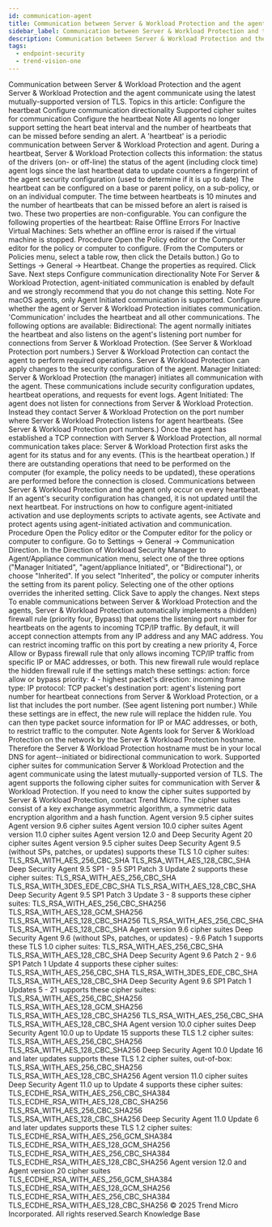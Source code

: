 ```yaml
---
id: communication-agent
title: Communication between Server & Workload Protection and the agent
sidebar_label: Communication between Server & Workload Protection and the agent
description: Communication between Server & Workload Protection and the agent
tags:
  - endpoint-security
  - trend-vision-one
---
```


 Communication between Server & Workload Protection and the agent Server & Workload Protection and the agent communicate using the latest mutually-supported version of TLS. Topics in this article: Configure the heartbeat Configure communication directionality Supported cipher suites for communication Configure the heartbeat Note All agents no longer support setting the heart beat interval and the number of heartbeats that can be missed before sending an alert. A 'heartbeat' is a periodic communication between Server & Workload Protection and agent. During a heartbeat, Server & Workload Protection collects this information: the status of the drivers (on- or off-line) the status of the agent (including clock time) agent logs since the last heartbeat data to update counters a fingerprint of the agent security configuration (used to determine if it is up to date) The heartbeat can be configured on a base or parent policy, on a sub-policy, or on an individual computer. The time between heartbeats is 10 minutes and the number of heartbeats that can be missed before an alert is raised is two. These two properties are non-configurable. You can configure the following properties of the heartbeat: Raise Offline Errors For Inactive Virtual Machines: Sets whether an offline error is raised if the virtual machine is stopped. Procedure Open the Policy editor or the Computer editor for the policy or computer to configure. (From the Computers or Policies menu, select a table row, then click the Details button.) Go to Settings → General → Heartbeat. Change the properties as required. Click Save. Next steps Configure communication directionality Note For Server & Workload Protection, agent-initiated communication is enabled by default and we strongly recommend that you do not change this setting. Note For macOS agents, only Agent Initiated communication is supported. Configure whether the agent or Server & Workload Protection initiates communication. 'Communication' includes the heartbeat and all other communications. The following options are available: Bidirectional: The agent normally initiates the heartbeat and also listens on the agent's listening port number for connections from Server & Workload Protection. (See Server & Workload Protection port numbers.) Server & Workload Protection can contact the agent to perform required operations. Server & Workload Protection can apply changes to the security configuration of the agent. Manager Initiated: Server & Workload Protection (the manager) initiates all communication with the agent. These communications include security configuration updates, heartbeat operations, and requests for event logs. Agent Initiated: The agent does not listen for connections from Server & Workload Protection. Instead they contact Server & Workload Protection on the port number where Server & Workload Protection listens for agent heartbeats. (See Server & Workload Protection port numbers.) Once the agent has established a TCP connection with Server & Workload Protection, all normal communication takes place: Server & Workload Protection first asks the agent for its status and for any events. (This is the heartbeat operation.) If there are outstanding operations that need to be performed on the computer (for example, the policy needs to be updated), these operations are performed before the connection is closed. Communications between Server & Workload Protection and the agent only occur on every heartbeat. If an agent's security configuration has changed, it is not updated until the next heartbeat. For instructions on how to configure agent-initiated activation and use deployments scripts to activate agents, see Activate and protect agents using agent-initiated activation and communication. Procedure Open the Policy editor or the Computer editor for the policy or computer to configure. Go to Settings → General → Communication Direction. In the Direction of Workload Security Manager to Agent/Appliance communication menu, select one of the three options ("Manager Initiated", "agent/appliance Initiated", or "Bidirectional"), or choose "Inherited". If you select "Inherited", the policy or computer inherits the setting from its parent policy. Selecting one of the other options overrides the inherited setting. Click Save to apply the changes. Next steps To enable communications between Server & Workload Protection and the agents, Server & Workload Protection automatically implements a (hidden) firewall rule (priority four, Bypass) that opens the listening port number for heartbeats on the agents to incoming TCP/IP traffic. By default, it will accept connection attempts from any IP address and any MAC address. You can restrict incoming traffic on this port by creating a new priority 4, Force Allow or Bypass firewall rule that only allows incoming TCP/IP traffic from specific IP or MAC addresses, or both. This new firewall rule would replace the hidden firewall rule if the settings match these settings: action: force allow or bypass priority: 4 - highest packet's direction: incoming frame type: IP protocol: TCP packet's destination port: agent's listening port number for heartbeat connections from Server & Workload Protection, or a list that includes the port number. (See agent listening port number.) While these settings are in effect, the new rule will replace the hidden rule. You can then type packet source information for IP or MAC addresses, or both, to restrict traffic to the computer. Note Agents look for Server & Workload Protection on the network by the Server & Workload Protection hostname. Therefore the Server & Workload Protection hostname must be in your local DNS for agent--initiated or bidirectional communication to work. Supported cipher suites for communication Server & Workload Protection and the agent communicate using the latest mutually-supported version of TLS. The agent supports the following cipher suites for communication with Server & Workload Protection. If you need to know the cipher suites supported by Server & Workload Protection, contact Trend Micro. The cipher suites consist of a key exchange asymmetric algorithm, a symmetric data encryption algorithm and a hash function. Agent version 9.5 cipher suites Agent version 9.6 cipher suites Agent version 10.0 cipher suites Agent version 11.0 cipher suites Agent version 12.0 and Deep Security Agent 20 cipher suites Agent version 9.5 cipher suites Deep Security Agent 9.5 (without SPs, patches, or updates) supports these TLS 1.0 cipher suites: TLS_RSA_WITH_AES_256_CBC_SHA TLS_RSA_WITH_AES_128_CBC_SHA Deep Security Agent 9.5 SP1 - 9.5 SP1 Patch 3 Update 2 supports these cipher suites: TLS_RSA_WITH_AES_256_CBC_SHA TLS_RSA_WITH_3DES_EDE_CBC_SHA TLS_RSA_WITH_AES_128_CBC_SHA Deep Security Agent 9.5 SP1 Patch 3 Update 3 - 8 supports these cipher suites: TLS_RSA_WITH_AES_256_CBC_SHA256 TLS_RSA_WITH_AES_128_GCM_SHA256 TLS_RSA_WITH_AES_128_CBC_SHA256 TLS_RSA_WITH_AES_256_CBC_SHA TLS_RSA_WITH_AES_128_CBC_SHA Agent version 9.6 cipher suites Deep Security Agent 9.6 (without SPs, patches, or updates) - 9.6 Patch 1 supports these TLS 1.0 cipher suites: TLS_RSA_WITH_AES_256_CBC_SHA TLS_RSA_WITH_AES_128_CBC_SHA Deep Security Agent 9.6 Patch 2 - 9.6 SP1 Patch 1 Update 4 supports these cipher suites: TLS_RSA_WITH_AES_256_CBC_SHA TLS_RSA_WITH_3DES_EDE_CBC_SHA TLS_RSA_WITH_AES_128_CBC_SHA Deep Security Agent 9.6 SP1 Patch 1 Updates 5 - 21 supports these cipher suites: TLS_RSA_WITH_AES_256_CBC_SHA256 TLS_RSA_WITH_AES_128_GCM_SHA256 TLS_RSA_WITH_AES_128_CBC_SHA256 TLS_RSA_WITH_AES_256_CBC_SHA TLS_RSA_WITH_AES_128_CBC_SHA Agent version 10.0 cipher suites Deep Security Agent 10.0 up to Update 15 supports these TLS 1.2 cipher suites: TLS_RSA_WITH_AES_256_CBC_SHA256 TLS_RSA_WITH_AES_128_CBC_SHA256 Deep Security Agent 10.0 Update 16 and later updates supports these TLS 1.2 cipher suites, out-of-box: TLS_RSA_WITH_AES_256_CBC_SHA256 TLS_RSA_WITH_AES_128_CBC_SHA256 Agent version 11.0 cipher suites Deep Security Agent 11.0 up to Update 4 supports these cipher suites: TLS_ECDHE_RSA_WITH_AES_256_CBC_SHA384 TLS_ECDHE_RSA_WITH_AES_128_CBC_SHA256 TLS_RSA_WITH_AES_256_CBC_SHA256 TLS_RSA_WITH_AES_128_CBC_SHA256 Deep Security Agent 11.0 Update 6 and later updates supports these TLS 1.2 cipher suites: TLS_ECDHE_RSA_WITH_AES_256_GCM_SHA384 TLS_ECDHE_RSA_WITH_AES_128_GCM_SHA256 TLS_ECDHE_RSA_WITH_AES_256_CBC_SHA384 TLS_ECDHE_RSA_WITH_AES_128_CBC_SHA256 Agent version 12.0 and Agent version 20 cipher suites TLS_ECDHE_RSA_WITH_AES_256_GCM_SHA384 TLS_ECDHE_RSA_WITH_AES_128_GCM_SHA256 TLS_ECDHE_RSA_WITH_AES_256_CBC_SHA384 TLS_ECDHE_RSA_WITH_AES_128_CBC_SHA256 © 2025 Trend Micro Incorporated. All rights reserved.Search Knowledge Base